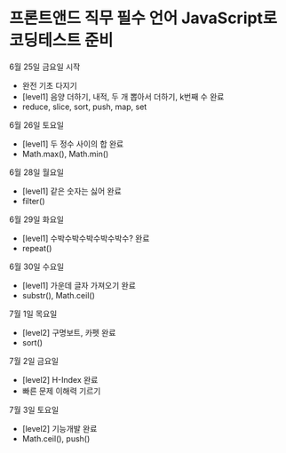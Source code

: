 # 프론트앤드 직무 필수 언어 JavaScript로 코딩테스트 준비

6월 25일 금요일 시작
- 완전 기초 다지기
- [level1] 음양 더하기, 내적, 두 개 뽑아서 더하기, k번째 수 완료
- reduce, slice, sort, push, map, set 

6월 26일 토요일
- [level1] 두 정수 사이의 합 완료
- Math.max(), Math.min()

6월 28일 월요일
- [level1] 같은 숫자는 싫어 완료
- filter()

6월 29일 화요일
- [level1] 수박수박수박수박수박수? 완료
- repeat()

6월 30일 수요일
- [level1] 가운데 글자 가져오기 완료
- substr(), Math.ceil()

7월 1일 목요일
- [level2] 구명보트, 카펫 완료
- sort()

7월 2일 금요일
- [level2] H-Index 완료
- 빠른 문제 이해력 기르기

7월 3일 토요일
- [level2] 기능개발 완료
- Math.ceil(), push()
